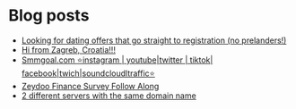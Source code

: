 # Blog posts
<!-- BLOG-POST-LIST:START -->
- [Looking for dating offers that go straight to registration &lpar;no prelanders!&rpar;](https://afflift.com/f/threads/looking-for-dating-offers-that-go-straight-to-registration-no-prelanders.10310/)
- [Hi from Zagreb, Croatia!!!](https://afflift.com/f/threads/hi-from-zagreb-croatia.10315/)
- [Smmgoal.com ⭐instagram | youtube|twitter | tiktok| facebook|twich|soundcloudltraffic⭐](https://afflift.com/f/threads/smmgoal-com-%E2%AD%90instagram-youtube-twitter-tiktok-facebook-twich-soundcloudltraffic%E2%AD%90.6393/)
- [Zeydoo Finance Survey Follow Along](https://afflift.com/f/threads/zeydoo-finance-survey-follow-along.10174/)
- [2 different servers with the same domain name](https://afflift.com/f/threads/2-different-servers-with-the-same-domain-name.10314/)
<!-- BLOG-POST-LIST:END -->
